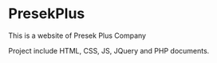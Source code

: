 # PresekPlus

This is a website of Presek Plus Company

Project include HTML, CSS, JS, JQuery and PHP documents.
